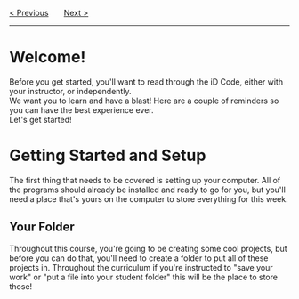 <a href="/README.md">&lt; Previous</a>
&nbsp;&nbsp;&nbsp;&nbsp;&nbsp;
<a href="/v3/Python-Intro/Jupyter-NB.md">Next &gt;</a>
<hr>
<h1>Welcome!</h1>
Before you get started, you'll want to read through the iD Code, either with your instructor, or independently.
<br>
We want you to learn and have a blast! Here are a couple of reminders so you can have the best experience ever.
<br>
Let's get started!
<h1>Getting Started and Setup</h1>
The first thing that needs to be covered is setting up your computer. All of the programs should already be installed and ready to go for you, but you'll need a place that's yours on the computer to store everything for this week.
<h2>Your Folder</h2>
Throughout this course, you're going to be creating some cool projects, but before you can do that, you'll need to create a folder to put all of these projects in. Throughout the curriculum if you're instructed to "save your work" or "put a file into your student folder" this will be the place to store those!
